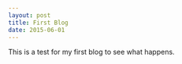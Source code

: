 ```yaml
---
layout: post
title: First Blog
date: 2015-06-01
---
```


This is a test for my first blog to see what happens.
